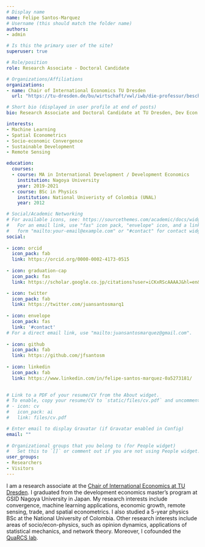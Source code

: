 ```yaml
---
# Display name
name: Felipe Santos-Marquez
# Username (this should match the folder name)
authors:
- admin

# Is this the primary user of the site?
superuser: true

# Role/position
role: Research Associate - Doctoral Candidate

# Organizations/Affiliations
organizations:
- name: Chair of International Economics TU Dresden
  url: "https://tu-dresden.de/bu/wirtschaft/vwl/iwb/die-professur/beschaeftigte/kristina-kurzmann-sekretariat?set_language=en"

# Short bio (displayed in user profile at end of posts)
bio: Research Associate and Doctoral Candidate at TU Dresden, Dev Econ Master and Physics BSc, my research interests include spatial econometrics, machine learning, remote sensing, convergence and economic growth.

interests:
- Machine Learning
- Spatial Econometrics
- Socio-economic Convergence
- Sustainable Development
- Remote Sensing

education:
  courses:
  - course: MA in International Development / Development Economics 
    institution: Nagoya University
    year: 2019-2021
  - course: BSc in Physics
    institution: National Univeristy of Colombia (UNAL)
    year: 2012

# Social/Academic Networking
# For available icons, see: https://sourcethemes.com/academic/docs/widgets/#icons
#   For an email link, use "fas" icon pack, "envelope" icon, and a link in the
#   form "mailto:your-email@example.com" or "#contact" for contact widget.
social:
  
- icon: orcid
  icon_pack: fab
  link: https://orcid.org/0000-0002-4173-0515
  
- icon: graduation-cap
  icon_pack: fas
  link: https://scholar.google.co.jp/citations?user=iCKxRScAAAAJ&hl=en&oi=ao

- icon: twitter
  icon_pack: fab
  link: https://twitter.com/juansantosmarq1
  
- icon: envelope
  icon_pack: fas
  link: '#contact'  
# For a direct email link, use "mailto:juansantosmarquez@gmail.com".
  
- icon: github
  icon_pack: fab
  link: https://github.com/jfsantosm
  
- icon: linkedin
  icon_pack: fab
  link: https://www.linkedin.com/in/felipe-santos-marquez-0a5273181/

  
# Link to a PDF of your resume/CV from the About widget.
# To enable, copy your resume/CV to `static/files/cv.pdf` and uncomment the lines below.  
# - icon: cv
#   icon_pack: ai
#   link: files/cv.pdf

# Enter email to display Gravatar (if Gravatar enabled in Config)
email: ""
  
# Organizational groups that you belong to (for People widget)
#   Set this to `[]` or comment out if you are not using People widget.  
user_groups:
- Researchers
- Visitors
---
```


I am a research associate at the [Chair of International Economics at TU Dresden](https://tu-dresden.de/bu/wirtschaft/vwl/iwb#). I graduated from the development economics master’s program at GSID Nagoya University in Japan. My research interests include convergence, machine learning applications, economic growth, remote sensing, trade, and spatial econometrics. I also studied a 5-year physics BSc at the National University of Colombia. Other research interests include areas of socio/econ-physics, such as opinion dynamics, applications of statistical mechanics, and network theory. Moreover, I cofounded the [QuaRCS lab](https://quarcs-lab.org/).

